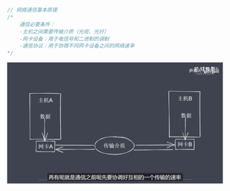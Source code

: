 ```js
// 网络通信基本原理
/* 
    通信必要条件：
    -主机之间需要传输介质（光缆、光纤）
    -网卡设备：用于电信号和二进制的调制
    -通信协议：用于协商不同网卡设备之间的网络速率
*/
```
![网络通信基本原理](image-28.png)